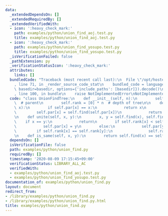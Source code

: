 ```yaml
---
data:
  _extendedDependsOn: []
  _extendedRequiredBy: []
  _extendedVerifiedWith:
  - icon: ':heavy_check_mark:'
    path: examples/python/union_find_aoj.test.py
    title: examples/python/union_find_aoj.test.py
  - icon: ':heavy_check_mark:'
    path: examples/python/union_find_yosupo.test.py
    title: examples/python/union_find_yosupo.test.py
  _isVerificationFailed: false
  _pathExtension: py
  _verificationStatusIcon: ':heavy_check_mark:'
  attributes:
    links: []
  bundledCode: "Traceback (most recent call last):\n  File \"/opt/hostedtoolcache/Python/3.10.4/x64/lib/python3.10/site-packages/onlinejudge_verify/documentation/build.py\"\
    , line 71, in _render_source_code_stat\n    bundled_code = language.bundle(stat.path,\
    \ basedir=basedir, options={'include_paths': [basedir]}).decode()\n  File \"/opt/hostedtoolcache/Python/3.10.4/x64/lib/python3.10/site-packages/onlinejudge_verify/languages/python.py\"\
    , line 100, in bundle\n    raise NotImplementedError\nNotImplementedError\n"
  code: "class UnionFindTree:\n    def __init__(self, n):\n        self.par = list(range(n))\
    \  # parent\n        self.rank = [0] * n  # depth of tree\n\n    def find(self,\
    \ x):\n        if self.par[x] == x:\n            return x\n        else:\n   \
    \         self.par[x] = self.find(self.par[x])\n            return self.par[x]\n\
    \n    def unite(self, x, y):\n        x, y = self.find(x), self.find(y)\n    \
    \    if x == y:\n            return\n        if self.rank[x] < self.rank[y]:\n\
    \            self.par[x] = y\n        else:\n            self.par[y] = x\n   \
    \         if self.rank[x] == self.rank[y]:\n                self.rank[x] += 1\n\
    \n    def is_same(self, x, y):\n        return self.find(x) == self.find(y)\n"
  dependsOn: []
  isVerificationFile: false
  path: examples/python/union_find.py
  requiredBy: []
  timestamp: '2020-08-09 17:15:45+09:00'
  verificationStatus: LIBRARY_ALL_AC
  verifiedWith:
  - examples/python/union_find_aoj.test.py
  - examples/python/union_find_yosupo.test.py
documentation_of: examples/python/union_find.py
layout: document
redirect_from:
- /library/examples/python/union_find.py
- /library/examples/python/union_find.py.html
title: examples/python/union_find.py
---
```

